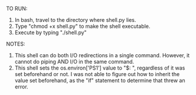 TO RUN:

1. In bash, travel to the directory where shell.py lies. 
2. Type "chmod +x shell.py" to make the shell executable.
3. Execute by typing "./shell.py"

NOTES:

1. This shell can do both I/O redirections in a single command. However, it cannot do piping AND I/O in the same command.
2. This shell sets the os.environ['PS1'] value to "$: ", regardless of it was set beforehand or not. I was not able to figure out how to inherit the value set beforehand, as the "if" statement to determine that threw an error.
